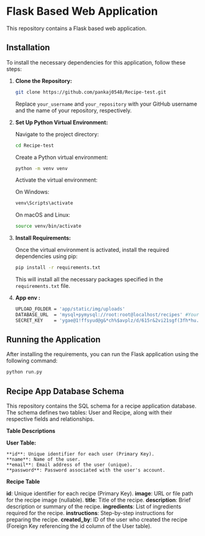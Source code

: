 # Flask Based Web Application

This repository contains a Flask based web application.

## Installation

To install the necessary dependencies for this application, follow these steps:

1. **Clone the Repository:**

    ```bash
    git clone https://github.com/pankaj0548/Recipe-test.git
    ```

    Replace `your_username` and `your_repository` with your GitHub username and the name of your repository, respectively.

2. **Set Up Python Virtual Environment:**

    Navigate to the project directory:

    ```bash
    cd Recipe-test
    ```

    Create a Python virtual environment:

    ```bash
    python -m venv venv
    ```

    Activate the virtual environment:

    On Windows:

    ```bash
    venv\Scripts\activate
    ```

    On macOS and Linux:

    ```bash
    source venv/bin/activate
    ```

3. **Install Requirements:**

    Once the virtual environment is activated, install the required dependencies using pip:

    ```bash
    pip install -r requirements.txt
    ```

    This will install all the necessary packages specified in the `requirements.txt` file.

4. **App env :**

    ```bash
    UPLOAD_FOLDER = 'app/static/img/uploads'
    DATABASE_URL  = 'mysql+pymysql://root:root@localhost/recipes' #Yours Db Url
    SECRET_KEY    = 'ygae@1!ffsyud@g&*ch%$avplz/d/615r&2vi21sgf(3fh*hu.x'
    ```
## Running the Application

After installing the requirements, you can run the Flask application using the following command:

```bash
python run.py
```


## Recipe App Database Schema

This repository contains the SQL schema for a recipe application database. The schema defines two tables: User and Recipe, along with their respective fields and relationships.

**Table Descriptions**

**User Table:**

    **id**: Unique identifier for each user (Primary Key).
    **name**: Name of the user.
    **email**: Email address of the user (unique).
    **password**: Password associated with the user's account.

**Recipe Table**

**id**: Unique identifier for each recipe (Primary Key).
**image**: URL or file path for the recipe image (nullable).
**title**: Title of the recipe.
**description**: Brief description or summary of the recipe.
**ingredients**: List of ingredients required for the recipe.
**instructions**: Step-by-step instructions for preparing the recipe.
**created_by**: ID of the user who created the recipe (Foreign Key referencing the id column of the User table).

